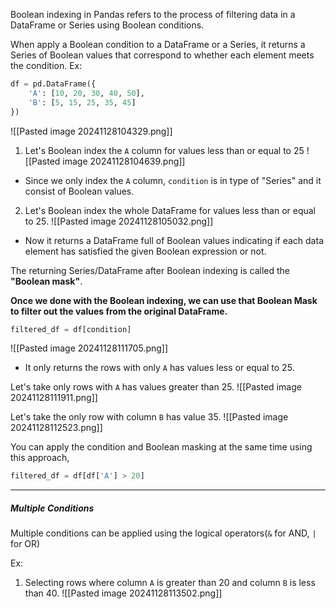 Boolean indexing in Pandas refers to the process of filtering data in a DataFrame or Series using Boolean conditions. 

When apply a Boolean condition to a DataFrame or a Series, it returns a Series of Boolean values that correspond to whether each element meets the condition. 
Ex:
```python
df = pd.DataFrame({ 
	'A': [10, 20, 30, 40, 50], 
	'B': [5, 15, 25, 35, 45] 
})
```
![[Pasted image 20241128104329.png]]

1. Let's Boolean index the `A` column for values less than or equal to 25
![[Pasted image 20241128104639.png]]
- Since we only index the `A` column, `condition` is in type of "Series" and it consist of Boolean values.

2. Let's Boolean index the whole DataFrame for values less than or equal to 25.
![[Pasted image 20241128105032.png]]
- Now it returns a DataFrame full of Boolean values indicating if each data element has satisfied the given Boolean expression or not. 

The returning Series/DataFrame after Boolean indexing is called the **"Boolean mask"**.

**Once we done with the Boolean indexing, we can use that Boolean Mask to filter out the values from the original DataFrame.**
```python
filtered_df = df[condition]
```
![[Pasted image 20241128111705.png]]
- It only returns the rows with only `A` has values less or equal to 25.

Let's take only rows with `A` has values greater than 25.
![[Pasted image 20241128111911.png]]

Let's take the only row with column `B` has value 35.
![[Pasted image 20241128112523.png]]

You can apply the condition and Boolean masking at the same time using this approach,
```python
filtered_df = df[df['A'] > 20]
```

******
##### Multiple Conditions
Multiple conditions can be applied using the logical operators(`&` for AND, `|` for OR)

Ex:
1. Selecting rows where column `A` is greater than 20 and column `B` is less than 40.
![[Pasted image 20241128113502.png]]

